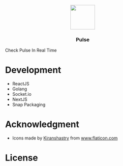 <p align="center">
  <img src="https://user-images.githubusercontent.com/29037312/79879811-cfdc0b80-840c-11ea-8fde-5c59b49d1d6b.png" width="80px">
  <h3 align="center">Pulse</h3>
  Check Pulse In Real Time
</p>

# Development

- ReactJS
- Golang
- Socket.io
- NextJS
- Snap Packaging

# Acknowledgment
- <div>Icons made by <a href="https://www.flaticon.com/authors/kiranshastry" title="Kiranshastry">Kiranshastry</a> from <a href="https://www.flaticon.com/" title="Flaticon">www.flaticon.com</a></div>

# License

